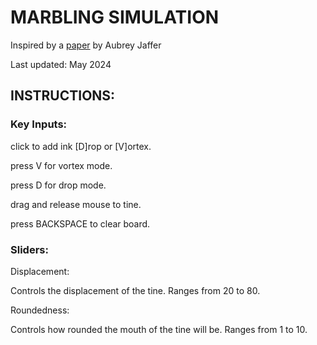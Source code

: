 # MARBLING SIMULATION

Inspired by a [paper](https://people.csail.mit.edu/jaffer/Marbling/index#TOC) by Aubrey Jaffer

Last updated: May 2024

## INSTRUCTIONS:

### Key Inputs:
click to add ink [D]rop or [V]ortex.

press V for vortex mode.

press D for drop mode.

drag and release mouse to tine.

press BACKSPACE to clear board.

### Sliders:
Displacement:

Controls the displacement of the tine. Ranges from 20 to 80.

Roundedness:

Controls how rounded the mouth of the tine will be. Ranges from 1 to 10.

